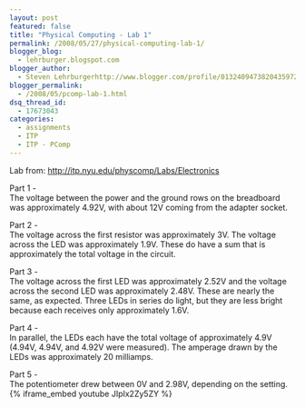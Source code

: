 ```yaml
---
layout: post
featured: false
title: "Physical Computing - Lab 1"
permalink: /2008/05/27/physical-computing-lab-1/
blogger_blog:
  - lehrburger.blogspot.com
blogger_author:
  - Steven Lehrburgerhttp://www.blogger.com/profile/01324094738204359728noreply@blogger.com
blogger_permalink:
  - /2008/05/pcomp-lab-1.html
dsq_thread_id:
  - 17673043
categories:
  - assignments
  - ITP
  - ITP - PComp
---
```

Lab from: <http://itp.nyu.edu/physcomp/Labs/Electronics>

Part 1 -  
The voltage between the power and the ground rows on the breadboard was approximately 4.92V, with about 12V coming from the adapter socket.  
<a href="http://lehrburger.com/PComp_Labs1-2/iPhone-35.jpg"><img src="http://lehrburger.com/PComp_Labs1-2/iPhone-35.jpg" alt="" id="BLOGGER_PHOTO_ID_5205122160176868562" /></a>  
<a href="http://lehrburger.com/PComp_Labs1-2/iPhone-37.jpg"><img src="http://lehrburger.com/PComp_Labs1-2/iPhone-37.jpg" alt="" id="BLOGGER_PHOTO_ID_5205122160176868562" /></a>

Part 2 -  
The voltage across the first resistor was approximately 3V. The voltage across the LED was approximately 1.9V. These do have a sum that is approximately the total voltage in the circuit.  
<a href="http://lehrburger.com/PComp_Labs1-2/iPhone-39.jpg"><img src="http://lehrburger.com/PComp_Labs1-2/iPhone-39.jpg" alt="" id="BLOGGER_PHOTO_ID_5205122160176868562" /></a>  
<a href="http://lehrburger.com/PComp_Labs1-2/iPhone-41.jpg"><img src="http://lehrburger.com/PComp_Labs1-2/iPhone-41.jpg" alt="" id="BLOGGER_PHOTO_ID_5205122160176868562" /></a>

Part 3 -  
The voltage across the first LED was approximately 2.52V and the voltage across the second LED was approximately 2.48V. These are nearly the same, as expected. Three LEDs in series do light, but they are less bright because each receives only approximately 1.6V.  
<a href="http://lehrburger.com/PComp_Labs1-2/iPhone-42.jpg"><img src="http://lehrburger.com/PComp_Labs1-2/iPhone-42.jpg" alt="" id="BLOGGER_PHOTO_ID_5205122160176868562" /></a>  
<a href="http://lehrburger.com/PComp_Labs1-2/iPhone-44.jpg"><img src="http://lehrburger.com/PComp_Labs1-2/iPhone-44.jpg" alt="" id="BLOGGER_PHOTO_ID_5205122160176868562" /></a>

Part 4 -  
In parallel, the LEDs each have the total voltage of approximately 4.9V (4.94V, 4.94V, and 4.92V were measured). The amperage drawn by the LEDs was approximately 20 milliamps.  
<a href="http://lehrburger.com/PComp_Labs1-2/iPhone-46.jpg"><img src="http://lehrburger.com/PComp_Labs1-2/iPhone-46.jpg" alt="" id="BLOGGER_PHOTO_ID_5205122160176868562" /></a>  
<a href="http://lehrburger.com/PComp_Labs1-2/iPhone-47.jpg"><img src="http://lehrburger.com/PComp_Labs1-2/iPhone-47.jpg" alt="" id="BLOGGER_PHOTO_ID_5205122160176868562" /></a>  
<a href="http://lehrburger.com/PComp_Labs1-2/iPhone-53.jpg"><img src="http://lehrburger.com/PComp_Labs1-2/iPhone-53.jpg" alt="" id="BLOGGER_PHOTO_ID_5205122160176868562" /></a>

Part 5 -  
The potentiometer drew between 0V and 2.98V, depending on the setting.  
<a href="http://lehrburger.com/PComp_Labs1-2/iPhone-50.jpg"><img src="http://lehrburger.com/PComp_Labs1-2/iPhone-50.jpg" alt="" id="BLOGGER_PHOTO_ID_5205122160176868562" /></a>  
<a href="http://lehrburger.com/PComp_Labs1-2/iPhone-52.jpg"><img src="http://lehrburger.com/PComp_Labs1-2/iPhone-52.jpg" alt="" id="BLOGGER_PHOTO_ID_5205122160176868562" /></a>  
{% iframe_embed youtube JIpIx2Zy5ZY %}
